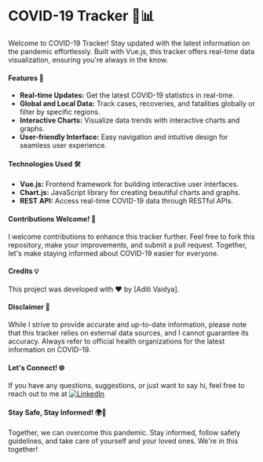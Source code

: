 #  COVID-19 Tracker 🦠📊

Welcome to COVID-19 Tracker! Stay updated with the latest information on the pandemic effortlessly. Built with Vue.js, this tracker offers real-time data visualization, ensuring you're always in the know.

#### Features 🚀
- **Real-time Updates:** Get the latest COVID-19 statistics in real-time.
- **Global and Local Data:** Track cases, recoveries, and fatalities globally or filter by specific regions.
- **Interactive Charts:** Visualize data trends with interactive charts and graphs.
- **User-friendly Interface:** Easy navigation and intuitive design for seamless user experience.

#### Technologies Used 🛠️
- **Vue.js:** Frontend framework for building interactive user interfaces.
- **Chart.js:** JavaScript library for creating beautiful charts and graphs.
- **REST API:** Access real-time COVID-19 data through RESTful APIs.

#### Contributions Welcome! 🤝
I welcome contributions to enhance this tracker further. Feel free to fork this repository, make your improvements, and submit a pull request. Together, let's make staying informed about COVID-19 easier for everyone.

#### Credits 💡
This project was developed with ❤️ by [Aditi Vaidya].

#### Disclaimer 🚨
While I strive to provide accurate and up-to-date information, please note that this tracker relies on external data sources, and I cannot guarantee its accuracy. Always refer to official health organizations for the latest information on COVID-19.

#### Let's Connect! 🌐
If you have any questions, suggestions, or just want to say hi, feel free to reach out to me at [![LinkedIn](https://img.shields.io/badge/LinkedIn-%230077B5.svg?logo=linkedin&logoColor=white)](https://linkedin.com/in/https://www.linkedin.com/in/aditivaidya10/)

#### Stay Safe, Stay Informed! 🌍💙
Together, we can overcome this pandemic. Stay informed, follow safety guidelines, and take care of yourself and your loved ones. We're in this together!
